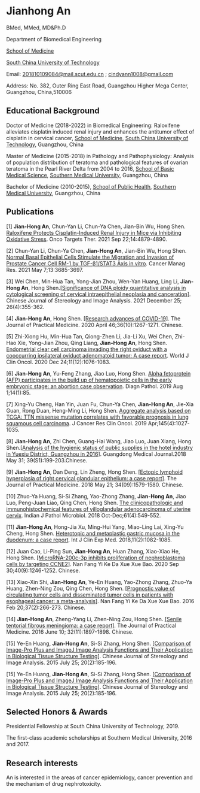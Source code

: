 
# Jianhong An

BMed, MMed, MD&Ph.D

Department of Biomedical Engineering 

 [School of Medicine](http://www2.scut.edu.cn/med/.)
 
 [South China University of Technology](https://www.scut.edu.cn/new/.)
 
 Email: 201810109084@mail.scut.edu.cn ; cindyann1008@gmail.com
 
Address: No. 382, Outer Ring East Road, Guangzhou Higher Mega Center, Guangzhou, China,510006

## Educational Background

Doctor of Medicine (2018-2022) in Biomedical Engineering: Raloxifene alleviates cisplatin induced renal injury and enhances the antitumor effect of cisplatin 
in cervical cancer, [School of Medicine](http://www2.scut.edu.cn/med/.),  [South China University of Technology](https://www.scut.edu.cn/new/.), Guangzhou, China

Master of Medicine (2015-2018) in Pathology and Pathophysiology: Analysis of population distribution of teratoma and pathological features of ovarian teratoma 
in the Pearl River Delta from 2004 to 2016, [School of Basic Medical Science](http://portal.smu.edu.cn/jcyxy/index.htm),  [Southern Medical University](https://www.smu.edu.cn/.), Guangzhou, China

Bachelor of Medicine (2010-2015), [School of Public Health](http://portal.smu.edu.cn/gwxy/xygk/xyjj.htm),  [Southern Medical University](https://www.smu.edu.cn/.), Guangzhou, China

## Publications

[1] **Jian-Hong An**, Chun-Yan Li, Chun-Ya Chen, Jian-Bin Wu, Hong Shen. [Raloxifene Protects Cisplatin-Induced Renal Injury in Mice via Inhibiting Oxidative Stress]( https://pubmed.ncbi.nlm.nih.gov/34588782/). Onco Targets Ther. 2021 Sep 22;14:4879-4890.

[2] Chun-Yan Li, Chun-Ya Chen, **Jian-Hong An**, Jian-Bin Wu, Hong Shen. [Normal Basal Epithelial Cells Stimulate the Migration and Invasion of Prostate Cancer Cell RM-1 by TGF-β1/STAT3 Axis in vitro]( https://pubmed.ncbi.nlm.nih.gov/33994809/). Cancer Manag Res. 2021 May 7;13:3685-3697.

[3] Wei Chen, Min-Hua Tan, Yong-Jian Zhou, Wen-Yan Huang, Ling Li, **Jian-Hong An**, Hong Shen.[[Significance of DNA ploidy quantitative analysis in cytological screening of cervical intraepithelial neoplasia and canceration]]( https://kns.cnki.net/kcms/detail/detail.aspx?dbcode=CJFD&dbname=CJFDLAST2022&filename=ZTSX202104008&uniplatform=NZKPT&v=ZmtJWrhS5tkwfO5_3s5ekwtaQ_MJ168X1_ScXyi4BIri_qQqgdWTAynXVhQsxmx7). Chinese Journal of Stereology and Image Analysis. 2021 December 25; 26(4):355-362.

[4] **Jian-Hong An**, Hong Shen. [[Research advances of COVID-19]]( https://kns.cnki.net/kcms/detail/detail.aspx?dbcode=CJFD&dbname=CJFDLAST2020&filename=SYYZ202010001&uniplatform=NZKPT&v=lOqaf1To32jm2i-CQhhX74wXq3prACPEBpYNOwYipB15dax5aK2QmStPa9u-GL5A). The Journal of Practical Medicine. 2020 April 46;36(10):1267-1271. Chinese.

[5] Zhi-Xiong Hu, Min-Hua Tan, Qiong-Zhen Li, Jia-Li Xu, Wei Chen, Zhi-Hao Xie, Yong-Jian Zhou, Qing Liang, **Jian-Hong An**, Hong Shen. [Endometrial clear cell carcinoma invading the right oviduct with a cooccurring ipsilateral oviduct adenomatoid tumor: A case report]( https://pubmed.ncbi.nlm.nih.gov/33437669/). World J Clin Oncol. 2020 Dec 24;11(12):1076-1083.

[6] **Jian-Hong An**, Yu-Feng Zhang, Jiao Luo, Hong Shen. [Alpha fetoprotein (AFP) participates in the build up of hematopoietic cells in the early embryonic stage: an abortion case observation]( https://pubmed.ncbi.nlm.nih.gov/31370844/). Diagn Pathol. 2019 Aug 1;14(1):85.


[7] Xing-Yu Cheng, Han Yin, Juan Fu, Chun-Ya Chen, **Jian-Hong An**, Jie-Xia Guan, Rong Duan, Heng-Ming Li, Hong Shen. [Aggregate analysis based on TCGA: TTN missense mutation correlates with favorable prognosis in lung squamous cell carcinoma]( https://pubmed.ncbi.nlm.nih.gov/30810839/). J Cancer Res Clin Oncol. 2019 Apr;145(4):1027-1035.

[8] **Jian-Hong An**, Zhi Chen, Guang-Hai Wang, Jiao Luo, Juan Xiang, Hong Shen.[[Analysis of the hygienic status of public supplies in the hotel industry in Yuexiu District, Guangzhou in 2016]](https://kns.cnki.net/kcms/detail/detail.aspx?dbcode=CJFD&dbname=CJFDLAST2018&filename=GAYX2018S1074&uniplatform=NZKPT&v=46cLz24E37pA_NFiZG3Qj0r1Peze8gxJya3vtnbBUz7AO0PlGoubQSldiBUKGlCW). Guangdong Medical Journal.2018 May 31; 39(S1):199-203.Chinese.



[9] **Jian-Hong An**, Dan Deng, Lin Zheng, Hong Shen. [[Ectopic lymphoid hyperplasia of right cervical glandular epithelium: a case report]]( https://kns.cnki.net/kcms/detail/detail.aspx?dbcode=CJFD&dbname=CJFDLAST2018&filename=SYYZ201809048&uniplatform=NZKPT&v=2aMaZH7SmU3Ds91mtDhuzv4izMUR4G2-yFziMcVuZUgQzbywq0SKu4gI3ntV1ohb). The Journal of Practical Medicine. 2018 May 21; 34(09):1579-1580. Chinese.


[10] Zhuo-Ya Huang, Si-Si Zhang, Yao-Zhong Zhang, **Jian-Hong An**, Jiao Luo, Peng-Juan Liao, Qing Chen, Hong Shen. [The clinicopathologic and immunohistochemical features of villoglandular adenocarcinoma of uterine cervix]( https://pubmed.ncbi.nlm.nih.gov/30303146/). Indian J Pathol Microbiol. 2018 Oct-Dec;61(4):549-552.

[11] **Jian-Hong An**, Hong-Jia Xu, Ming-Hui Yang, Miao-Ling Lai, Xing-Yu Cheng, Hong Shen. [Heterotopic and metaplastic gastric mucosa in the duodenum: a case report]( https://e-century.us/files/ijcem/11/2/ijcem0060066.pdf). Int J Clin Exp Med. 2018,11(2):1082-1085.

[12] Juan Cao, Li-Ping Sun, **Jian-Hong An**, Huan Zhang, Xiao-Xiao He, Hong Shen. [[MicroRNA-200c-3p inhibits proliferation of nephroblastoma cells by targeting CCNE2]]( https://pubmed.ncbi.nlm.nih.gov/32990223/). Nan Fang Yi Ke Da Xue Xue Bao. 2020 Sep 30;40(9):1246-1252. Chinese.

[13] Xiao-Xin Shi, **Jian-Hong An**, Ye-En Huang, Yao-Zhong Zhang, Zhuo-Ya Huang, Zhen-Ning Zou, Qing Chen, Hong Shen. [[Prognostic value of circulating tumor cells and disseminated tumor cells in patients with esophageal cancer: a meta-analysis]]( https://pubmed.ncbi.nlm.nih.gov/28219875/). Nan Fang Yi Ke Da Xue Xue Bao. 2016 Feb 20;37(2):266-273. Chinese.


[14] **Jian-Hong An**, Zheng-Yang Li, Zhen-Ning Zou, Hong Shen. [[Senile tentorial fibrous meningioma: a case report]]( https://kns.cnki.net/kcms/detail/detail.aspx?dbcode=CJFD&dbname=CJFDLAST2016&filename=SYYZ201611063&uniplatform=NZKPT&v=WUQJ7-QOXpvM7c4tp4hM-dngsizOnUinhZxW48NKZCMlgzbEYRPqIkuQAUk2YDCV). The Journal of Practical Medicine. 2016 June 10; 32(11):1897-1898. Chinese.

[15] Ye-En Huang, **Jian-Hong An**, Si-Si Zhang, Hong Shen. [[Comparison of Image-Pro Plus and ImageJ Image Analysis Functions and Their Application in Biological Tissue Structure Testing]]( https://kns.cnki.net/kcms/detail/detail.aspx?dbcode=CJFD&dbname=CJFDLAST2015&filename=ZTSX201502016&uniplatform=NZKPT&v=ja8vWHr3f4VqHoYF7pjU5-PTYL4jleU7_HdTajMWvwnzecV8se2q3dqqYL6w4nZk). Chinese Journal of Stereology and Image Analysis. 2015 July 25; 20(2):185-196.

[15] Ye-En Huang, **Jian-Hong An**, Si-Si Zhang, Hong Shen. [[Comparison of Image-Pro Plus and ImageJ Image Analysis Functions and Their Application in Biological Tissue Structure Testing]]( https://kns.cnki.net/kcms/detail/detail.aspx?dbcode=CJFD&dbname=CJFDLAST2015&filename=ZTSX201502016&uniplatform=NZKPT&v=ja8vWHr3f4VqHoYF7pjU5-PTYL4jleU7_HdTajMWvwnzecV8se2q3dqqYL6w4nZk). Chinese Journal of Stereology and Image Analysis. 2015 July 25; 20(2):185-196.

## Selected Honors & Awards
Presidential Fellowship at South China University of Technology, 2019.

The first-class academic scholarships at Southern Medical University, 2016 and 2017.

## Research interests
An is interested in the areas of cancer epidemiology, cancer prevention and the mechanism of drug nephrotoxicity.



